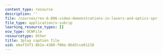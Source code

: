 ```yaml
---
content_type: resource
description: ''
file: /courses/res-6-006-video-demonstrations-in-lasers-and-optics-spring-2008/e6af33f18b1e4380f06e8bd3cce01218_45X0puB3YK0.srt
file_type: application/x-subrip
learning_resource_types: []
ocw_type: OCWFile
resourcetype: Other
title: 3play caption file
uid: e6af33f1-8b1e-4380-f06e-8bd3cce01218
---
```

